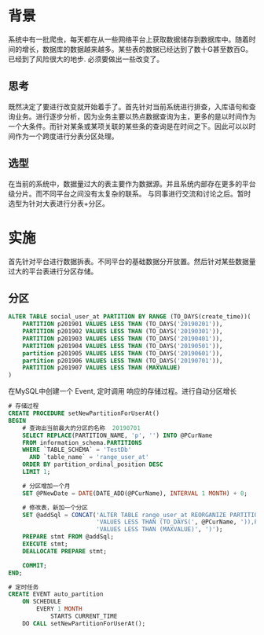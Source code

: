 背景
===

系统中有一批爬虫，每天都在从一些网络平台上获取数据储存到数据库中。随着时间的增长，数据库的数据越来越多。某些表的数据已经达到了数十G甚至数百G。已经到了风险很大的地步. 必须要做出一些改变了。

思考
---

既然决定了要进行改变就开始着手了。首先针对当前系统进行排查，入库语句和查询业务。进行逐步分析，因为业务主要以热点数据查询为主，更多的是以时间作为一个大条件。而针对某条或某项关联的某些条的查询是在时间之下。因此可以以时间作为一个跨度进行分表分区处理。

选型
---
在当前的系统中，数据量过大的表主要作为数据源。并且系统内部存在更多的平台级分片。而不同平台之间没有太复杂的联系。
与同事进行交流和讨论之后。暂时选型为针对大表进行分表+分区。


实施
===

首先针对平台进行数据拆表。不同平台的基础数据分开放置。然后针对某些数据量过大的平台表进行分区存储。


分区
---

```SQL
ALTER TABLE social_user_at PARTITION BY RANGE (TO_DAYS(create_time))(
    PARTITION p201901 VALUES LESS THAN (TO_DAYS('20190201')),
    PARTITION p201902 VALUES LESS THAN (TO_DAYS('20190301')),
    PARTITION p201903 VALUES LESS THAN (TO_DAYS('20190401')),
    PARTITION p201904 VALUES LESS THAN (TO_DAYS('20190501')),
    partition p201905 VALUES LESS THAN (TO_DAYS('20190601')),
    partition p201906 VALUES LESS THAN (TO_DAYS('20190701')),
    PARTITION p201907 VALUES LESS THAN (MAXVALUE)
)
```

在MySQL中创建一个 Event, 定时调用 响应的存储过程。进行自动分区增长

``` SQL
# 存储过程
CREATE PROCEDURE setNewPartitionForUserAt()
BEGIN
    # 查询出当前最大的分区的名称  20190701
    SELECT REPLACE(PARTITION_NAME, 'p', '') INTO @PCurName
    FROM information_schema.PARTITIONS
    WHERE `TABLE_SCHEMA` = 'TestDb'
      AND `table_name` = 'range_user_at'
    ORDER BY partition_ordinal_position DESC
    LIMIT 1;

    # 分区增加一个月
    SET @PNewDate = DATE(DATE_ADD(@PCurName), INTERVAL 1 MONTH) + 0;

    # 修改表，新加一个分区
    SET @addSql = CONCAT('ALTER TABLE range_user_at REORGANIZE PARTITION p', @PCurName, ' INTO (PARTITION p', @PCurName,
                         'VALUES LESS THAN (TO_DAYS(', @PCurName, ')),PARTITION p', @PNewDate,
                         'VALUES LESS THAN (MAXVALUE)', ')');
    PREPARE stmt FROM @addSql;
    EXECUTE stmt;
    DEALLOCATE PREPARE stmt;

    COMMIT;
END;

# 定时任务
CREATE EVENT auto_partition
    ON SCHEDULE
        EVERY 1 MONTH
            STARTS CURRENT_TIME
    DO CALL setNewPartitionForUserAt();
```
